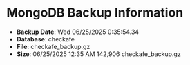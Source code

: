 # MongoDB Backup Information 
- **Backup Date**: Wed 06/25/2025  0:35:54.34 
- **Database**: checkafe 
- **File**: checkafe_backup.gz 
- **Size**: 
06/25/2025  12:35 AM           142,906 checkafe_backup.gz
